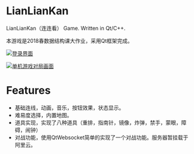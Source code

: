 # LianLianKan
LianLianKan（连连看） Game. Written in Qt/C++.


本游戏是2018春数据结构课大作业，采用Qt框架完成。

[![登录界面](https://s22.postimg.cc/8pfy032gh/image.png)](https://postimg.cc/image/h7pe4f8z1/)

[![单机游戏对局画面](https://s22.postimg.cc/mj4apfd4x/image.png)](https://postimg.cc/image/bwahk04zh/)

# Features

- 基础连线，动画，音乐，按钮效果，状态显示。
- 难易度选择，内置地图。
- 道具实现，实现了八种道具（重排，指南针，镜像，炸弹，禁手，蒙眼，障碍，闹钟）
- 对战功能，使用QtWebsocket简单的实现了一个对战功能。服务器暂挂载于阿里云。
